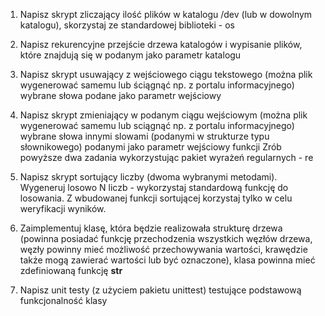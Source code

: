 1. Napisz skrypt zliczający ilość plików w katalogu /dev (lub w dowolnym katalogu), skorzystaj ze standardowej biblioteki - os
2. Napisz rekurencyjne przejście drzewa katalogów i wypisanie plików, które znajdują się w podanym jako parametr katalogu

3. Napisz skrypt usuwający z wejściowego ciągu tekstowego (można plik wygenerować samemu lub ściągnąć np. z portalu informacyjnego) wybrane słowa podane jako parametr wejściowy 
4. Napisz skrypt zmieniający w podanym ciągu wejściowym (można plik wygenerować samemu lub sciągnąć np. z portalu informacyjnego) wybrane słowa innymi slowami (podanymi w strukturze typu słownikowego) podanymi jako parametr wejściowy funkcji 
 Zrób powyższe dwa zadania wykorzystując pakiet wyrażeń regularnych - re
5. Napisz skrypt sortujący liczby (dwoma wybranymi metodami). Wygeneruj losowo N liczb - wykorzystaj standardową funkcję do losowania. Z wbudowanej funkcji sortującej korzystaj tylko w celu weryfikacji wyników. 

6. Zaimplementuj klasę, która będzie realizowała strukturę drzewa (powinna posiadać funkcję przechodzenia wszystkich węzłów drzewa, węzły powinny mieć możliwość przechowywania wartości, krawędzie także mogą zawierać wartości lub być oznaczone), klasa powinna mieć zdefiniowaną funkcję __str__
7. Napisz unit testy (z użyciem pakietu unittest) testujące podstawową funkcjonalność klasy
